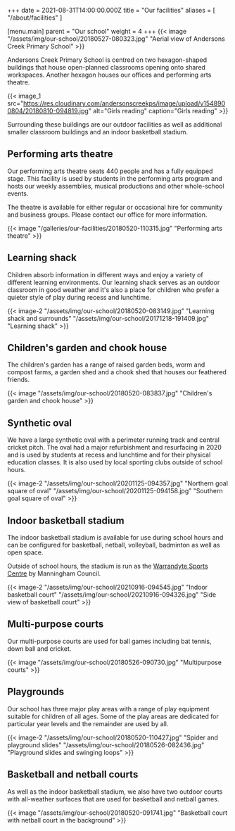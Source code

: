 +++
date = 2021-08-31T14:00:00.000Z
title = "Our facilities"
aliases = [ "/about/facilities" ]

[menu.main]
parent = "Our school"
weight = 4
+++
{{< image "/assets/img/our-school/20180527-080323.jpg" "Aerial view of Andersons Creek Primary School" >}}

Andersons Creek Primary School is centred on two hexagon-shaped buildings that house open-planned classrooms opening onto shared workspaces. Another hexagon houses our offices and performing arts theatre.

{{< image_1 src="https://res.cloudinary.com/andersonscreekps/image/upload/v1548900804/20180810-094819.jpg" alt="Girls reading" caption="Girls reading" >}}

Surrounding these buildings are our outdoor facilities as well as additional smaller classroom buildings and an indoor basketball stadium.

## Performing arts theatre

Our performing arts theatre seats 440 people and has a fully equipped stage. This facility is used by students in the performing arts program and hosts our weekly assemblies, musical productions and other whole-school events.

The theatre is available for either regular or occasional hire for community and business groups. Please contact our office for more information.

{{< image "/galleries/our-facilities/20180520-110315.jpg" "Performing arts theatre" >}}

## Learning shack

Children absorb information in different ways and enjoy a variety of different learning environments. Our learning shack serves as an outdoor classroom in good weather and it's also a place for children who prefer a quieter style of play during recess and lunchtime.

{{< image-2 "/assets/img/our-school/20180520-083149.jpg" "Learning shack and surrounds" "/assets/img/our-school/20171218-191409.jpg" "Learning shack" >}}

## Children's garden and chook house

The children's garden has a range of raised garden beds, worm and compost farms, a garden shed and a chook shed that houses our feathered friends.

{{< image "/assets/img/our-school/20180520-083837.jpg" "Children's garden and chook house" >}}

## Synthetic oval

We have a large synthetic oval with a perimeter running track and central cricket pitch. The oval had a major refurbishment and resurfacing in 2020 and is used by students at recess and lunchtime and for their physical education classes. It is also used by local sporting clubs outside of school hours.

{{< image-2 "/assets/img/our-school/20201125-094357.jpg" "Northern goal square of oval" "/assets/img/our-school/20201125-094158.jpg" "Southern goal square of oval" >}}

## Indoor basketball stadium

The indoor basketball stadium is available for use during school hours and can be configured for basketball, netball, volleyball, badminton as well as open space.

Outside of school hours, the stadium is run as the [Warrandyte Sports Centre](https://manningham.ymca.org.au/stadiums/warrandyte-sports-centre "Warrandyte Sports Centre") by Manningham Council.

{{< image-2 "/assets/img/our-school/20210916-094545.jpg" "Indoor basketball court" "/assets/img/our-school/20210916-094326.jpg" "Side view of basketball court" >}}

## Multi-purpose courts

Our multi-purpose courts are used for ball games including bat tennis, down ball and cricket.

{{< image "/assets/img/our-school/20180526-090730.jpg" "Multipurpose courts" >}}

## Playgrounds

Our school has three major play areas with a range of play equipment suitable for children of all ages. Some of the play areas are dedicated for particular year levels and the remainder are used by all.

{{< image-2 "/assets/img/our-school/20180520-110427.jpg" "Spider and playground slides" "/assets/img/our-school/20180526-082436.jpg" "Playground slides and swinging loops" >}}

## Basketball and netball courts

As well as the indoor basketball stadium, we also have two outdoor courts with all-weather surfaces that are used for basketball and netball games.

{{< image "/assets/img/our-school/20180520-091741.jpg" "Basketball court with netball court in the background" >}}